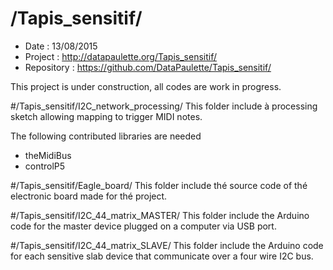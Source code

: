 # /Tapis_sensitif/
 - Date : 13/08/2015
 - Project : http://datapaulette.org/Tapis_sensitif/
 - Repository : https://github.com/DataPaulette/Tapis_sensitif/
 
This project is under construction, all codes are work in progress. 

#/Tapis_sensitif/I2C_network_processing/
This folder include à processing sketch allowing mapping to trigger MIDI notes.

The following contributed libraries are needed
 - theMidiBus
 - controlP5

#/Tapis_sensitif/Eagle_board/
This folder include thé source code of thé electronic board made for thé project.
	
#/Tapis_sensitif/I2C_44_matrix_MASTER/
This folder include the Arduino code for the master device plugged on a computer via USB port.

#/Tapis_sensitif/I2C_44_matrix_SLAVE/
This folder include the Arduino code for each sensitive slab device that communicate  over a four wire I2C bus.

